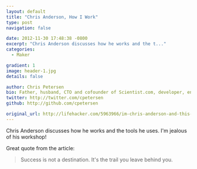 ```yaml
---
layout: default
title: "Chris Anderson, How I Work"
type: post
navigation: false

date: 2012-11-30 17:48:38 -0800
excerpt: "Chris Anderson discusses how he works and the t..."
categories:
  - Maker

gradient: 1
image: header-1.jpg
details: false

author: Chris Petersen
bio: Father, husband, CTO and cofounder of Scientist.com, developer, entrepreneur and technologist.
twitter: http://twitter.com/cpetersen
github: http://github.com/cpetersen

original_url: http://lifehacker.com/5963966/im-chris-anderson-and-this-is-how-i-work
---
```



Chris Anderson discusses how he works and the tools he uses. I'm jealous of his workshop! 

 Great quote from the article: 

 > Success is not a destination. It's the trail you leave behind you.

